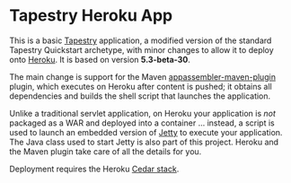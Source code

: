 # Tapestry Heroku App #

This is a basic [Tapestry](http://tapestry.apache.org) application, a modified version of the standard Tapestry Quickstart archetype, with minor
changes to allow it to deploy onto [Heroku](http://heroku.com). It is based on version **5.3-beta-30**.

The main change is support for the Maven [appassembler-maven-plugin](http://mojo.codehaus.org/appassembler/appassembler-maven-plugin/assemble-mojo.html)
plugin, which executes on Heroku after content is pushed; it obtains all dependencies and builds the shell script that launches the application.

Unlike a traditional servlet application, on Heroku your application is *not* packaged as a WAR and deployed into a
container ... instead, a script is used to launch an embedded version of [Jetty](http://www.eclipse.org/jetty/) to execute 
your application. The Java class used to start Jetty is also part of this project. 
Heroku and the Maven plugin take care of all the details for you.

Deployment requires the Heroku [Cedar stack](http://devcenter.heroku.com/articles/cedar).